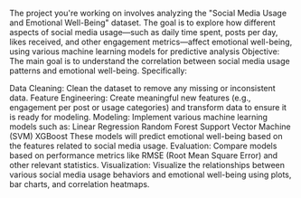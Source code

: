 The project you're working on involves analyzing the "Social Media Usage and Emotional Well-Being" dataset. The goal is to explore how different aspects of social media usage—such as daily time spent, posts per day, likes received, and other engagement metrics—affect emotional well-being, using various machine learning models for predictive analysis
Objective:
The main goal is to understand the correlation between social media usage patterns and emotional well-being. Specifically:

Data Cleaning: Clean the dataset to remove any missing or inconsistent data.
Feature Engineering: Create meaningful new features (e.g., engagement per post or usage categories) and transform data to ensure it is ready for modeling.
Modeling: Implement various machine learning models such as:
Linear Regression
Random Forest
Support Vector Machine (SVM)
XGBoost These models will predict emotional well-being based on the features related to social media usage.
Evaluation: Compare models based on performance metrics like RMSE (Root Mean Square Error) and other relevant statistics.
Visualization: Visualize the relationships between various social media usage behaviors and emotional well-being using plots, bar charts, and correlation heatmaps.
